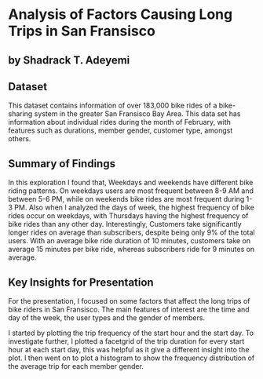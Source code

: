 # Analysis of Factors Causing Long Trips in San Fransisco

## by Shadrack T. Adeyemi


## Dataset

This dataset contains information of over 183,000 bike rides of a bike-sharing system in the greater San Fransisco Bay Area. This data set has information about individual rides during the month of February, with features such as durations, member gender, customer type, amongst others.


## Summary of Findings

In this exploration I found that, Weekdays and weekends have different bike riding patterns. On weekdays users are most frequent between 8-9 AM and between 5-6 PM, while on weekends bike rides are most frequent during 1-3 PM. Also when I analyzed the days of week, the highest frequency of bike rides occur on weekdays, with Thursdays having the highest frequency of bike rides than any other day. Interestingly, Customers take significantly longer rides on average than subscribers, despite being only 9% of the total users. With an average bike ride duration of 10 minutes, customers take on average 15 minutes per bike ride, whereas subscribers ride for 9 minutes on average.


## Key Insights for Presentation

For the presentation, I focused on some factors that affect the long trips of bike riders in San Fransisco. The main features of interest are the time and day of the week, the user types and the gender of members.

I started by plotting the trip frequency of the start hour and the start day. To investigate further, I plotted a facetgrid of the trip duration for every start hour at each start day, this was helpful as it give a different insight into the plot. I then went on to plot a histogram to show the frequency distribution of the average trip for each member gender. 